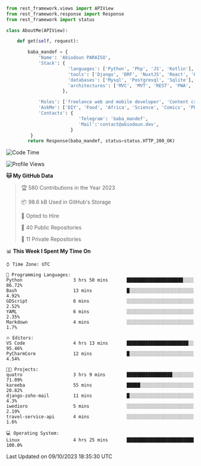 ###
```python
from rest_framework.views import APIView
from rest_framework.response import Response
from rest_framework import status

class AboutMe(APIView):

    def get(self, request):

        baba_mandef = {
            'Name': 'Abiodoun PARAISO',
            'Stack': {
                       'languages': ['Python', 'Php', 'JS', 'Kotlin'],
                       'tools': ['Django', 'DRF', 'NuxtJS', 'React', 'Kotlin', 'Electron'],
                       'databases': ['Mysql', 'Postgresql', 'Sqlite'],
                       'architectures': ['MVC', 'MVT', 'REST', 'PWA', 'SPA', 'MicroServices']
                     },

            'Roles': ['freelance web and mobile developer', 'Content creator', 'Teacher', 'Mentor'],
            'AskMe': ['DIY', 'Food', 'Africa', 'Science', 'Comics', 'Photography', 'Tech', 'Programming'],
            'Contacts': {
                           'Telegram': 'baba_mandef',
                           'Mail':'contact@abiodoun.dev',
                        }
         }
        return Response(baba_mandef, status=status.HTTP_200_OK)

```                    

<!--START_SECTION:waka-->
![Code Time](http://img.shields.io/badge/Code%20Time-789%20hrs%2044%20mins-blue)

![Profile Views](http://img.shields.io/badge/Profile%20Views-0-blue)

**🐱 My GitHub Data** 

> 🏆 580 Contributions in the Year 2023
 > 
> 📦 98.6 kB Used in GitHub's Storage 
 > 
> 💼 Opted to Hire
 > 
> 📜 40 Public Repositories 
 > 
> 🔑 11 Private Repositories  
 > 
📊 **This Week I Spent My Time On** 

```text
⌚︎ Time Zone: UTC

💬 Programming Languages: 
Python                   3 hrs 50 mins       █████████████████████░░░░   86.72% 
Bash                     13 mins             █░░░░░░░░░░░░░░░░░░░░░░░░   4.92% 
GDScript                 6 mins              ░░░░░░░░░░░░░░░░░░░░░░░░░   2.52% 
YAML                     6 mins              ░░░░░░░░░░░░░░░░░░░░░░░░░   2.35% 
Markdown                 4 mins              ░░░░░░░░░░░░░░░░░░░░░░░░░   1.7%

🔥 Editors: 
VS Code                  4 hrs 13 mins       ███████████████████████░░   95.46% 
PyCharmCore              12 mins             █░░░░░░░░░░░░░░░░░░░░░░░░   4.54%

🐱‍💻 Projects: 
quatro                   3 hrs 9 mins        █████████████████░░░░░░░░   71.09% 
kareeba                  55 mins             █████░░░░░░░░░░░░░░░░░░░░   20.82% 
django-zoho-mail         11 mins             █░░░░░░░░░░░░░░░░░░░░░░░░   4.3% 
iwedioro                 5 mins              ░░░░░░░░░░░░░░░░░░░░░░░░░   2.19% 
travel-service-api       4 mins              ░░░░░░░░░░░░░░░░░░░░░░░░░   1.6%

💻 Operating System: 
Linux                    4 hrs 25 mins       █████████████████████████   100.0%

```


 Last Updated on 09/10/2023 18:35:30 UTC
<!--END_SECTION:waka-->

